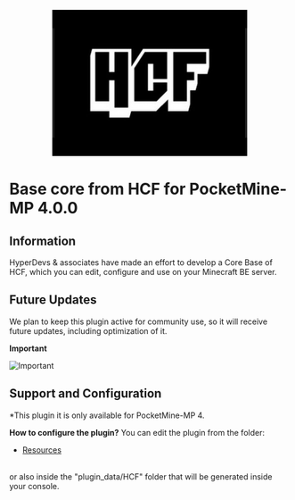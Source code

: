 <!--
<p align="center">
  <img src="resources/images/icon.png" /><br>
  <b>Base core from HCF for PocketMine-MP 4.0.0</b>
</p>

<p align="center">
<img alt="GitHub commit checks state" src="https://img.shields.io/github/checks-status/iSrDxv/HCF/main?style=for-the-badge"><br>
<!--<img alt="GitHub release (latest SemVer including pre-releases)" src="https://img.shields.io/github/v/release/iSrDxv/HCF?display_name=tag&include_prereleases&sort=semver&style=for-the-badge"
<img alt="GitHub" src="https://img.shields.io/github/license/iSrDxv/HCF?style=for-the-badge"><br>
<img alt="GitHub Sponsors" src="https://img.shields.io/github/sponsors/iSrDxv?logo=github&style=for-the-badge"><br>
<a href="https://discord.gg/VPb6fBczp9"><img src="https://img.shields.io/discord/936725661945573426?label=discord&logo=discord&style=for-the-badge" alt="Discord"></a><br>
<img alt="GitHub last commit (branch)" src="https://img.shields.io/github/last-commit/iSrDxv/HCF/main?style=for-the-badge"><br>
<img alt="GitHub commits since latest release (by SemVer)" src="https://img.shields.io/github/commits-since/iSrDxv/HCF/latest/main?sort=semver&style=for-the-badge"><br>
<img alt="GitHub repo size" src="https://img.shields.io/github/repo-size/iSrDxv/HCF?style=for-the-badge">
</p>

# Starting
- [Documentation](https://github.com/iSrDxv/HCF/wiki)
- [Discord](https://discord.gg/VPb6fBczp9)
-->
<p align="center">
  <img src="resources/images/icon.png" /><br>
  <h1>Base core from HCF for PocketMine-MP 4.0.0</h1>
</p>

## Information
HyperDevs & associates have made an effort to develop a Core Base of HCF, which you can edit, configure and use on your Minecraft BE server.

## Future Updates
We plan to keep this plugin active for community use, so it will receive future updates, including optimization of it.

<b>Important</b><br>

![Important](https://img.shields.io/badge/Review%20the%20area%20of%20issues%20to%20stay%20informed-FB503B?style=for-the-badge&logo=important&logoColor=black)

## Support and Configuration

*This plugin it is only available for PocketMine-MP 4.

<b>How to configure the plugin?</b>
You can edit the plugin from the folder:
<ul>
<li><a href="https://github.com/iSrDxv/HCF/tree/main/resources">Resources</a></li>
</ul></br>
or also inside the "plugin_data/HCF" folder that will be generated inside your console.